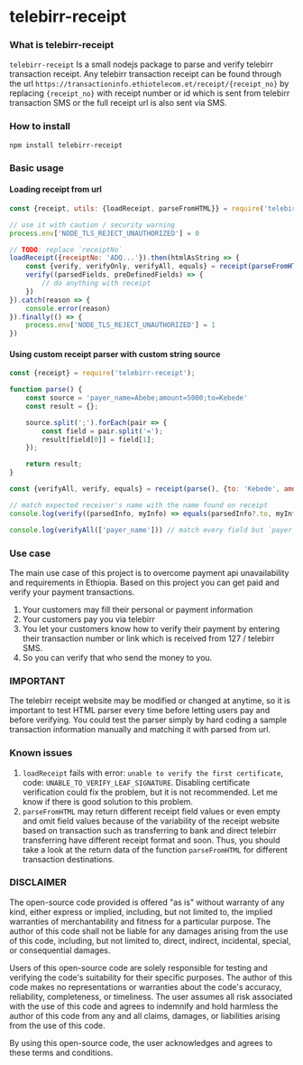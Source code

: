 # telebirr-receipt

### What is telebirr-receipt

`telebirr-receipt` Is a small nodejs package to parse and verify
telebirr transaction receipt. Any telebirr transaction
receipt can be found through the url
`https://transactioninfo.ethiotelecom.et/receipt/{receipt_no}`
by replacing `{receipt_no}` with receipt number or id which is sent from telebirr
transaction SMS or the full receipt url is also sent via SMS.

### How to install

``
npm install telebirr-receipt
``

### Basic usage

#### Loading receipt from url

```javascript
const {receipt, utils: {loadReceipt, parseFromHTML}} = require('telebirr-receipt')

// use it with caution / security warning
process.env['NODE_TLS_REJECT_UNAUTHORIZED'] = 0

// TODO: replace `receiptNo`
loadReceipt({receiptNo: 'ADQ...'}).then(htmlAsString => {
    const {verify, verifyOnly, verifyAll, equals} = receipt(parseFromHTML(htmlAsString), {to: 'Someone'})
    verify((parsedFields, preDefinedFields) => {
        // do anything with receipt
    })
}).catch(reason => {
    console.error(reason)
}).finally(() => {
    process.env['NODE_TLS_REJECT_UNAUTHORIZED'] = 1
})
```

#### Using custom receipt parser with custom string source

```javascript
const {receipt} = require('telebirr-receipt');

function parse() {
    const source = 'payer_name=Abebe;amount=5000;to=Kebede'
    const result = {};

    source.split(';').forEach(pair => {
        const field = pair.split('=');
        result[field[0]] = field[1];
    });

    return result;
}

const {verifyAll, verify, equals} = receipt(parse(), {to: 'Kebede', amount: '5000'})

// match expected receiver's name with the name found on receipt
console.log(verify((parsedInfo, myInfo) => equals(parsedInfo?.to, myInfo?.to))) // match any field

console.log(verifyAll(['payer_name'])) // match every field but `payer_name`
```

### Use case

The main use case of this project is to overcome payment api unavailability and requirements in Ethiopia. Based on this
project you can get paid and verify your payment transactions.

1. Your customers may fill their personal or payment information
2. Your customers pay you via telebirr
3. You let your customers know how to verify their payment by entering their transaction number or link which is
   received from 127 / telebirr SMS.
4. So you can verify that who send the money to you.

### IMPORTANT

The telebirr receipt website may be modified or changed at anytime, so it is important to test HTML parser every time
before letting users pay and before verifying.
You could test the parser simply by hard coding a sample transaction information manually and matching it with parsed
from url.

### Known issues

1. `loadReceipt` fails with error: `unable to verify the first certificate`, code: `UNABLE_TO_VERIFY_LEAF_SIGNATURE`.
   Disabling certificate verification could fix the problem, but it is not recommended.
   Let me know if there is good solution to this problem.
2. `parseFromHTML` may return different receipt field values or even empty and omit field values because of
   the variability of the receipt website based on transaction such as transferring to bank and direct telebirr
   transferring have different receipt format and soon. Thus, you should take a look at the return data of the
   function `parseFromHTML` for different transaction destinations.

### DISCLAIMER

The open-source code provided is offered "as is" without warranty of any kind, either express or implied, including, but
not limited to, the implied warranties of merchantability and fitness for a particular purpose. The author of this code
shall not be liable for any damages arising from the use of this code, including, but not limited to, direct, indirect,
incidental, special, or consequential damages.

Users of this open-source code are solely responsible for testing and verifying the code's suitability for their
specific purposes. The author of this code makes no representations or warranties about the code's accuracy,
reliability, completeness, or timeliness. The user assumes all risk associated with the use of this code and agrees to
indemnify and hold harmless the author of this code from any and all claims, damages, or liabilities arising from the
use of this code.

By using this open-source code, the user acknowledges and agrees to these terms and conditions.
